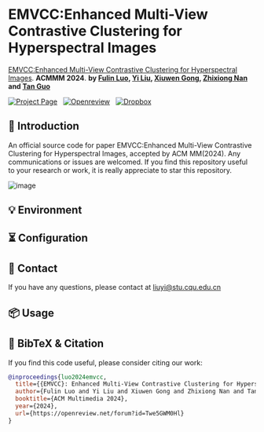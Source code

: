 # EMVCC:Enhanced Multi-View Contrastive Clustering for Hyperspectral Images

[EMVCC:Enhanced Multi-View Contrastive Clustering for Hyperspectral Images](https://openreview.net/pdf?id=Twe5GWM0Hl). **ACMMM 2024**.
**by [Fulin Luo](https://scholar.google.com/citations?user=TICo9iQAAAAJ&hl=zh-CN&oi=ao), [Yi Liu](https://github.com/YiLiu1999), [Xiuwen Gong](https://scholar.google.com/citations?hl=zh-CN&user=zVt8s84AAAAJ&view_op=list_works&sortby=pubdate), [Zhixiong Nan]() and [Tan Guo](https://scholar.google.com/citations?user=Qe7yChcAAAAJ&hl=zh-CN)**

[![Project Page](https://img.shields.io/badge/Project%20Page-%23D80082?logo=&style=flat-square)]()&nbsp;&nbsp;
[![Openreview](https://img.shields.io/badge/Paper-Openreview-%23B31B1B?style=flat-square)](https://openreview.net/forum?id=Twe5GWM0Hl&noteId=Twe5GWM0Hl)&nbsp;&nbsp;
[![Dropbox](https://img.shields.io/badge/Poster-Dropbox-%230061FF?logo=dropbox&style=flat-square)]()&nbsp;&nbsp;

## 👀 Introduction
An official source code for paper EMVCC:Enhanced Multi-View Contrastive Clustering for Hyperspectral Images, accepted by ACM MM(2024).
Any communications or issues are welcomed. 
If you find this repository useful to your research or work, it is really appreciate to star this repository.

![image](https://github.com/user-attachments/assets/d1263dfd-94a6-4246-be73-c00c5f2ea17f)



## 💡 Environment

## ⏳ Configuration


## 📧 Contact

If you have any questions, please  contact at liuyi@stu.cqu.edu.cn

## 📦 Usage


## 📌 BibTeX & Citation

If you find this code useful, please consider citing our work:

```bibtex
@inproceedings{luo2024emvcc,
  title={{EMVCC}: Enhanced Multi-View Contrastive Clustering for Hyperspectral Images},
  author={Fulin Luo and Yi Liu and Xiuwen Gong and Zhixiong Nan and Tan Guo},
  booktitle={ACM Multimedia 2024},
  year={2024},
  url={https://openreview.net/forum?id=Twe5GWM0Hl}
}
```
